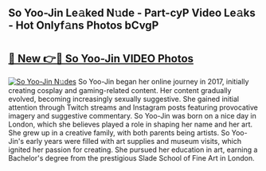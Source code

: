## So Yoo-Jin Le𝚊ked N𝚞de - Part-cyP Video Le𝚊ks - Hot Onlyf𝚊ns Photos bCvgP

# <h2><a href="http://ac20814.deff.icu/?id=So+Yoo-Jin">🔗 New 👉🔴 So Yoo-Jin VIDEO Photos</a></h2>

[![So Yoo-Jin N𝚞des](https://i.imgur.com/rIISA9y.gif)](http://ac20814.deff.icu/?id=So+Yoo-Jin)
So Yoo-Jin began her online journey in 2017, initially creating cosplay and gaming-related content. Her content gradually evolved, becoming increasingly sexually suggestive. She gained initial attention through Twitch streams and Instagram posts featuring provocative imagery and suggestive commentary. So Yoo-Jin was born on a nice day in London, which she believes played a role in shaping her name and her art. She grew up in a creative family, with both parents being artists. So Yoo-Jin's early years were filled with art supplies and museum visits, which ignited her passion for creating. She pursued her education in art, earning a Bachelor's degree from the prestigious Slade School of Fine Art in London.
